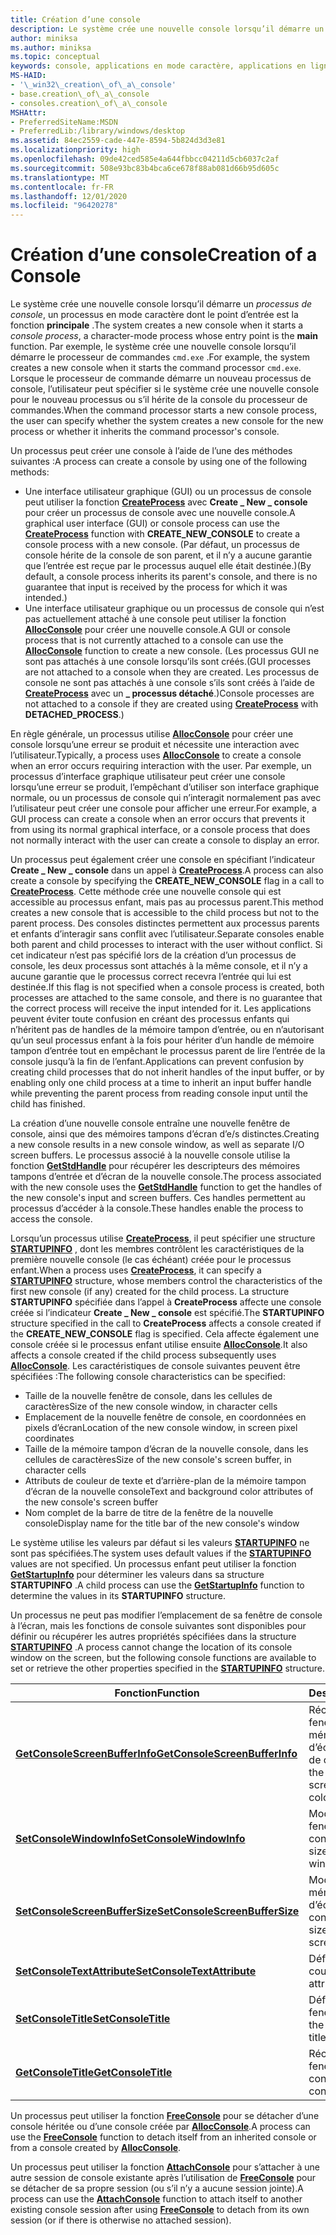 ```yaml
---
title: Création d’une console
description: Le système crée une nouvelle console lorsqu’il démarre un processus de console, un processus en mode caractère dont le point d’entrée est la fonction principale.
author: miniksa
ms.author: miniksa
ms.topic: conceptual
keywords: console, applications en mode caractère, applications en ligne de commande, applications de terminal, API console
MS-HAID:
- '\_win32\_creation\_of\_a\_console'
- base.creation\_of\_a\_console
- consoles.creation\_of\_a\_console
MSHAttr:
- PreferredSiteName:MSDN
- PreferredLib:/library/windows/desktop
ms.assetid: 84ec2559-cade-447e-8594-5b824d3d3e81
ms.localizationpriority: high
ms.openlocfilehash: 09de42ced585e4a644fbbcc04211d5cb6037c2af
ms.sourcegitcommit: 508e93bc83b4bca6ce678f88ab081d66b95d605c
ms.translationtype: MT
ms.contentlocale: fr-FR
ms.lasthandoff: 12/01/2020
ms.locfileid: "96420278"
---
```

# <a name="creation-of-a-console"></a><span data-ttu-id="c6ea0-104">Création d’une console</span><span class="sxs-lookup"><span data-stu-id="c6ea0-104">Creation of a Console</span></span>

<span data-ttu-id="c6ea0-105">Le système crée une nouvelle console lorsqu’il démarre un *processus de console*, un processus en mode caractère dont le point d’entrée est la fonction **principale** .</span><span class="sxs-lookup"><span data-stu-id="c6ea0-105">The system creates a new console when it starts a *console process*, a character-mode process whose entry point is the **main** function.</span></span> <span data-ttu-id="c6ea0-106">Par exemple, le système crée une nouvelle console lorsqu’il démarre le processeur de commandes `cmd.exe` .</span><span class="sxs-lookup"><span data-stu-id="c6ea0-106">For example, the system creates a new console when it starts the command processor `cmd.exe`.</span></span> <span data-ttu-id="c6ea0-107">Lorsque le processeur de commande démarre un nouveau processus de console, l’utilisateur peut spécifier si le système crée une nouvelle console pour le nouveau processus ou s’il hérite de la console du processeur de commandes.</span><span class="sxs-lookup"><span data-stu-id="c6ea0-107">When the command processor starts a new console process, the user can specify whether the system creates a new console for the new process or whether it inherits the command processor's console.</span></span>

<span data-ttu-id="c6ea0-108">Un processus peut créer une console à l’aide de l’une des méthodes suivantes :</span><span class="sxs-lookup"><span data-stu-id="c6ea0-108">A process can create a console by using one of the following methods:</span></span>

- <span data-ttu-id="c6ea0-109">Une interface utilisateur graphique (GUI) ou un processus de console peut utiliser la fonction [**CreateProcess**](https://msdn.microsoft.com/library/windows/desktop/ms682425) avec **Create \_ New \_ console** pour créer un processus de console avec une nouvelle console.</span><span class="sxs-lookup"><span data-stu-id="c6ea0-109">A graphical user interface (GUI) or console process can use the [**CreateProcess**](https://msdn.microsoft.com/library/windows/desktop/ms682425) function with **CREATE\_NEW\_CONSOLE** to create a console process with a new console.</span></span> <span data-ttu-id="c6ea0-110">(Par défaut, un processus de console hérite de la console de son parent, et il n’y a aucune garantie que l’entrée est reçue par le processus auquel elle était destinée.)</span><span class="sxs-lookup"><span data-stu-id="c6ea0-110">(By default, a console process inherits its parent's console, and there is no guarantee that input is received by the process for which it was intended.)</span></span>
- <span data-ttu-id="c6ea0-111">Une interface utilisateur graphique ou un processus de console qui n’est pas actuellement attaché à une console peut utiliser la fonction [**AllocConsole**](allocconsole.md) pour créer une nouvelle console.</span><span class="sxs-lookup"><span data-stu-id="c6ea0-111">A GUI or console process that is not currently attached to a console can use the [**AllocConsole**](allocconsole.md) function to create a new console.</span></span> <span data-ttu-id="c6ea0-112">(Les processus GUI ne sont pas attachés à une console lorsqu’ils sont créés.</span><span class="sxs-lookup"><span data-stu-id="c6ea0-112">(GUI processes are not attached to a console when they are created.</span></span> <span data-ttu-id="c6ea0-113">Les processus de console ne sont pas attachés à une console s’ils sont créés à l’aide de [**CreateProcess**](https://msdn.microsoft.com/library/windows/desktop/ms682425) avec un **\_ processus détaché**.)</span><span class="sxs-lookup"><span data-stu-id="c6ea0-113">Console processes are not attached to a console if they are created using [**CreateProcess**](https://msdn.microsoft.com/library/windows/desktop/ms682425) with **DETACHED\_PROCESS**.)</span></span>

<span data-ttu-id="c6ea0-114">En règle générale, un processus utilise [**AllocConsole**](allocconsole.md) pour créer une console lorsqu’une erreur se produit et nécessite une interaction avec l’utilisateur.</span><span class="sxs-lookup"><span data-stu-id="c6ea0-114">Typically, a process uses [**AllocConsole**](allocconsole.md) to create a console when an error occurs requiring interaction with the user.</span></span> <span data-ttu-id="c6ea0-115">Par exemple, un processus d’interface graphique utilisateur peut créer une console lorsqu’une erreur se produit, l’empêchant d’utiliser son interface graphique normale, ou un processus de console qui n’interagit normalement pas avec l’utilisateur peut créer une console pour afficher une erreur.</span><span class="sxs-lookup"><span data-stu-id="c6ea0-115">For example, a GUI process can create a console when an error occurs that prevents it from using its normal graphical interface, or a console process that does not normally interact with the user can create a console to display an error.</span></span>

<span data-ttu-id="c6ea0-116">Un processus peut également créer une console en spécifiant l’indicateur **Create \_ New \_ console** dans un appel à [**CreateProcess**](https://msdn.microsoft.com/library/windows/desktop/ms682425).</span><span class="sxs-lookup"><span data-stu-id="c6ea0-116">A process can also create a console by specifying the **CREATE\_NEW\_CONSOLE** flag in a call to [**CreateProcess**](https://msdn.microsoft.com/library/windows/desktop/ms682425).</span></span> <span data-ttu-id="c6ea0-117">Cette méthode crée une nouvelle console qui est accessible au processus enfant, mais pas au processus parent.</span><span class="sxs-lookup"><span data-stu-id="c6ea0-117">This method creates a new console that is accessible to the child process but not to the parent process.</span></span> <span data-ttu-id="c6ea0-118">Des consoles distinctes permettent aux processus parents et enfants d’interagir sans conflit avec l’utilisateur.</span><span class="sxs-lookup"><span data-stu-id="c6ea0-118">Separate consoles enable both parent and child processes to interact with the user without conflict.</span></span> <span data-ttu-id="c6ea0-119">Si cet indicateur n’est pas spécifié lors de la création d’un processus de console, les deux processus sont attachés à la même console, et il n’y a aucune garantie que le processus correct recevra l’entrée qui lui est destinée.</span><span class="sxs-lookup"><span data-stu-id="c6ea0-119">If this flag is not specified when a console process is created, both processes are attached to the same console, and there is no guarantee that the correct process will receive the input intended for it.</span></span> <span data-ttu-id="c6ea0-120">Les applications peuvent éviter toute confusion en créant des processus enfants qui n’héritent pas de handles de la mémoire tampon d’entrée, ou en n’autorisant qu’un seul processus enfant à la fois pour hériter d’un handle de mémoire tampon d’entrée tout en empêchant le processus parent de lire l’entrée de la console jusqu’à la fin de l’enfant.</span><span class="sxs-lookup"><span data-stu-id="c6ea0-120">Applications can prevent confusion by creating child processes that do not inherit handles of the input buffer, or by enabling only one child process at a time to inherit an input buffer handle while preventing the parent process from reading console input until the child has finished.</span></span>

<span data-ttu-id="c6ea0-121">La création d’une nouvelle console entraîne une nouvelle fenêtre de console, ainsi que des mémoires tampons d’écran d’e/s distinctes.</span><span class="sxs-lookup"><span data-stu-id="c6ea0-121">Creating a new console results in a new console window, as well as separate I/O screen buffers.</span></span> <span data-ttu-id="c6ea0-122">Le processus associé à la nouvelle console utilise la fonction [**GetStdHandle**](getstdhandle.md) pour récupérer les descripteurs des mémoires tampons d’entrée et d’écran de la nouvelle console.</span><span class="sxs-lookup"><span data-stu-id="c6ea0-122">The process associated with the new console uses the [**GetStdHandle**](getstdhandle.md) function to get the handles of the new console's input and screen buffers.</span></span> <span data-ttu-id="c6ea0-123">Ces handles permettent au processus d’accéder à la console.</span><span class="sxs-lookup"><span data-stu-id="c6ea0-123">These handles enable the process to access the console.</span></span>

<span data-ttu-id="c6ea0-124">Lorsqu’un processus utilise [**CreateProcess**](https://msdn.microsoft.com/library/windows/desktop/ms682425), il peut spécifier une structure [**STARTUPINFO**](https://msdn.microsoft.com/library/windows/desktop/ms686331) , dont les membres contrôlent les caractéristiques de la première nouvelle console (le cas échéant) créée pour le processus enfant.</span><span class="sxs-lookup"><span data-stu-id="c6ea0-124">When a process uses [**CreateProcess**](https://msdn.microsoft.com/library/windows/desktop/ms682425), it can specify a [**STARTUPINFO**](https://msdn.microsoft.com/library/windows/desktop/ms686331) structure, whose members control the characteristics of the first new console (if any) created for the child process.</span></span> <span data-ttu-id="c6ea0-125">La structure **STARTUPINFO** spécifiée dans l’appel à **CreateProcess** affecte une console créée si l’indicateur **Create \_ New \_ console** est spécifié.</span><span class="sxs-lookup"><span data-stu-id="c6ea0-125">The **STARTUPINFO** structure specified in the call to **CreateProcess** affects a console created if the **CREATE\_NEW\_CONSOLE** flag is specified.</span></span> <span data-ttu-id="c6ea0-126">Cela affecte également une console créée si le processus enfant utilise ensuite [**AllocConsole**](allocconsole.md).</span><span class="sxs-lookup"><span data-stu-id="c6ea0-126">It also affects a console created if the child process subsequently uses [**AllocConsole**](allocconsole.md).</span></span> <span data-ttu-id="c6ea0-127">Les caractéristiques de console suivantes peuvent être spécifiées :</span><span class="sxs-lookup"><span data-stu-id="c6ea0-127">The following console characteristics can be specified:</span></span>

- <span data-ttu-id="c6ea0-128">Taille de la nouvelle fenêtre de console, dans les cellules de caractères</span><span class="sxs-lookup"><span data-stu-id="c6ea0-128">Size of the new console window, in character cells</span></span>
- <span data-ttu-id="c6ea0-129">Emplacement de la nouvelle fenêtre de console, en coordonnées en pixels d’écran</span><span class="sxs-lookup"><span data-stu-id="c6ea0-129">Location of the new console window, in screen pixel coordinates</span></span>
- <span data-ttu-id="c6ea0-130">Taille de la mémoire tampon d’écran de la nouvelle console, dans les cellules de caractères</span><span class="sxs-lookup"><span data-stu-id="c6ea0-130">Size of the new console's screen buffer, in character cells</span></span>
- <span data-ttu-id="c6ea0-131">Attributs de couleur de texte et d’arrière-plan de la mémoire tampon d’écran de la nouvelle console</span><span class="sxs-lookup"><span data-stu-id="c6ea0-131">Text and background color attributes of the new console's screen buffer</span></span>
- <span data-ttu-id="c6ea0-132">Nom complet de la barre de titre de la fenêtre de la nouvelle console</span><span class="sxs-lookup"><span data-stu-id="c6ea0-132">Display name for the title bar of the new console's window</span></span>

<span data-ttu-id="c6ea0-133">Le système utilise les valeurs par défaut si les valeurs [**STARTUPINFO**](https://msdn.microsoft.com/library/windows/desktop/ms686331) ne sont pas spécifiées.</span><span class="sxs-lookup"><span data-stu-id="c6ea0-133">The system uses default values if the [**STARTUPINFO**](https://msdn.microsoft.com/library/windows/desktop/ms686331) values are not specified.</span></span> <span data-ttu-id="c6ea0-134">Un processus enfant peut utiliser la fonction [**GetStartupInfo**](https://msdn.microsoft.com/library/windows/desktop/ms683230) pour déterminer les valeurs dans sa structure **STARTUPINFO** .</span><span class="sxs-lookup"><span data-stu-id="c6ea0-134">A child process can use the [**GetStartupInfo**](https://msdn.microsoft.com/library/windows/desktop/ms683230) function to determine the values in its **STARTUPINFO** structure.</span></span>

<span data-ttu-id="c6ea0-135">Un processus ne peut pas modifier l’emplacement de sa fenêtre de console à l’écran, mais les fonctions de console suivantes sont disponibles pour définir ou récupérer les autres propriétés spécifiées dans la structure [**STARTUPINFO**](https://msdn.microsoft.com/library/windows/desktop/ms686331) .</span><span class="sxs-lookup"><span data-stu-id="c6ea0-135">A process cannot change the location of its console window on the screen, but the following console functions are available to set or retrieve the other properties specified in the [**STARTUPINFO**](https://msdn.microsoft.com/library/windows/desktop/ms686331) structure.</span></span>

| <span data-ttu-id="c6ea0-136">Fonction</span><span class="sxs-lookup"><span data-stu-id="c6ea0-136">Function</span></span> | <span data-ttu-id="c6ea0-137">Description</span><span class="sxs-lookup"><span data-stu-id="c6ea0-137">Description</span></span> |
|-|-|
| [<span data-ttu-id="c6ea0-138">**GetConsoleScreenBufferInfo**</span><span class="sxs-lookup"><span data-stu-id="c6ea0-138">**GetConsoleScreenBufferInfo**</span></span>](getconsolescreenbufferinfo.md) | <span data-ttu-id="c6ea0-139">Récupère la taille de la fenêtre, la taille de la mémoire tampon d’écran et les attributs de couleur.</span><span class="sxs-lookup"><span data-stu-id="c6ea0-139">Retrieves the window size, screen buffer size, and color attributes.</span></span> |
| [<span data-ttu-id="c6ea0-140">**SetConsoleWindowInfo**</span><span class="sxs-lookup"><span data-stu-id="c6ea0-140">**SetConsoleWindowInfo**</span></span>](setconsolewindowinfo.md)  | <span data-ttu-id="c6ea0-141">Modifie la taille de la fenêtre de console.</span><span class="sxs-lookup"><span data-stu-id="c6ea0-141">Changes the size of the console window.</span></span>  |
| [<span data-ttu-id="c6ea0-142">**SetConsoleScreenBufferSize**</span><span class="sxs-lookup"><span data-stu-id="c6ea0-142">**SetConsoleScreenBufferSize**</span></span>](setconsolescreenbuffersize.md) | <span data-ttu-id="c6ea0-143">Modifie la taille de la mémoire tampon d’écran de la console.</span><span class="sxs-lookup"><span data-stu-id="c6ea0-143">Changes the size of the console screen buffer.</span></span> |
| [<span data-ttu-id="c6ea0-144">**SetConsoleTextAttribute**</span><span class="sxs-lookup"><span data-stu-id="c6ea0-144">**SetConsoleTextAttribute**</span></span>](setconsoletextattribute.md) | <span data-ttu-id="c6ea0-145">Définit les attributs de couleur.</span><span class="sxs-lookup"><span data-stu-id="c6ea0-145">Sets the color attributes.</span></span>  |
| [<span data-ttu-id="c6ea0-146">**SetConsoleTitle**</span><span class="sxs-lookup"><span data-stu-id="c6ea0-146">**SetConsoleTitle**</span></span>](setconsoletitle.md)  | <span data-ttu-id="c6ea0-147">Définit le titre de la fenêtre de console.</span><span class="sxs-lookup"><span data-stu-id="c6ea0-147">Sets the console window title.</span></span> |
| [<span data-ttu-id="c6ea0-148">**GetConsoleTitle**</span><span class="sxs-lookup"><span data-stu-id="c6ea0-148">**GetConsoleTitle**</span></span>](getconsoletitle.md)  | <span data-ttu-id="c6ea0-149">Récupère le titre de la fenêtre de console.</span><span class="sxs-lookup"><span data-stu-id="c6ea0-149">Retrieves the console window title.</span></span>  |

<span data-ttu-id="c6ea0-150">Un processus peut utiliser la fonction [**FreeConsole**](freeconsole.md) pour se détacher d’une console héritée ou d’une console créée par [**AllocConsole**](allocconsole.md).</span><span class="sxs-lookup"><span data-stu-id="c6ea0-150">A process can use the [**FreeConsole**](freeconsole.md) function to detach itself from an inherited console or from a console created by [**AllocConsole**](allocconsole.md).</span></span>

<span data-ttu-id="c6ea0-151">Un processus peut utiliser la fonction [**AttachConsole**](attachconsole.md) pour s’attacher à une autre session de console existante après l’utilisation de [**FreeConsole**](freeconsole.md) pour se détacher de sa propre session (ou s’il n’y a aucune session jointe).</span><span class="sxs-lookup"><span data-stu-id="c6ea0-151">A process can use the [**AttachConsole**](attachconsole.md) function to attach itself to another existing console session after using [**FreeConsole**](freeconsole.md) to detach from its own session (or if there is otherwise no attached session).</span></span>
